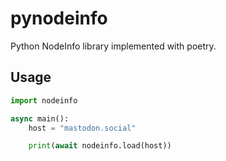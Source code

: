 # pynodeinfo

Python NodeInfo library implemented with poetry.


## Usage

```python
import nodeinfo

async main():
    host = "mastodon.social"

    print(await nodeinfo.load(host))
```

